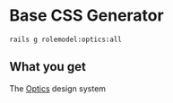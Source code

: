 # Base CSS Generator

```
rails g rolemodel:optics:all
```

## What you get

The [Optics](https://docs.optics.rolemodel.design/) design system
